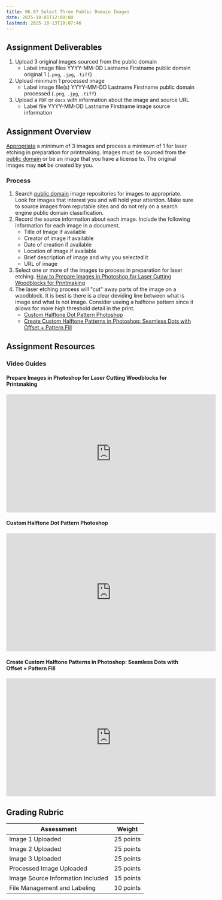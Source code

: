```yaml
---
title: 06.07 Select Three Public Domain Images
date: 2025-10-01T12:00:00
lastmod: 2025-10-13T10:07:46
---
```


## Assignment Deliverables

1. Upload 3 original images sourced from the public domain
   - Label image files YYYY-MM-DD Lastname Firstname public domain original 1 (`.png`, `.jpg`, `.tiff`)
1. Upload minimum 1 processed image
   - Label image file(s) YYYY-MM-DD Lastname Firstname public domain processed (`.png`, `.jpg`, `.tiff`)
1. Upload a `PDF` or `docx` with information about the image and source URL
   - Label file YYYY-MM-DD Lastname Firstname image source information

## Assignment Overview

[Appropriate](./06-02-appropriation.md) a minimum of 3 images and process a minimum of 1 for laser etching in preparation for printmaking. Images must be sourced from the [public domain](./06-05-public-domain.md) or be an image that you have a license to. The original images may **not** be created by you.

### Process

1. Search [public domain](./06-05-public-domain.md) image repositories for images to appropriate. Look for images that interest you and will hold your attention. Make sure to source images from reputable sites and do not rely on a search engine public domain classification.
2. Record the source information about each image. Include the following information for each image in a document.
   - Title of Image if available
   - Creator of image if available
   - Date of creation if available
   - Location of image if available
   - Brief description of image and why you selected it
   - URL of image
3. Select one or more of the images to process in preparation for laser etching. [How to Prepare Images in Photoshop for Laser Cutting Woodblocks for Printmaking](https://youtu.be/zAmTorlrH6k)
4. The laser etching process will "cut" away parts of the image on a woodblock. It is best is there is a clear deviding line between what is image and what is not image. Consider useing a halftone pattern since it allows for more high threshold detail in the print.
   - [Custom Halftone Dot Pattern Photoshop](https://youtu.be/1fDaDfCNjjc)
   - [Create Custom Halftone Patterns in Photoshop: Seamless Dots with Offset + Pattern Fill](https://youtu.be/DBUs4GniriY)

## Assignment Resources

### Video Guides

<div class="video-grid">

<div class="video-card">

#### Prepare Images in Photoshop for Laser Cutting Woodblocks for Printmaking

<div class="iframe-16-9-container">
<iframe class="youTubeIframe" width="560" height="315" src="https://www.youtube.com/embed/zAmTorlrH6k?rel=0" title="YouTube video player" frameborder="0" allow="accelerometer; autoplay; clipboard-write; encrypted-media; gyroscope; picture-in-picture; web-share" referrerpolicy="strict-origin-when-cross-origin" allowfullscreen></iframe>
</div>
</div>

<div class="video-card">

#### Custom Halftone Dot Pattern Photoshop

<div class="iframe-16-9-container">
<iframe class="youTubeIframe" width="560" height="315" src="https://www.youtube.com/embed/1fDaDfCNjjc?rel=0" title="YouTube video player" frameborder="0" allow="accelerometer; autoplay; clipboard-write; encrypted-media; gyroscope; picture-in-picture; web-share" referrerpolicy="strict-origin-when-cross-origin" allowfullscreen></iframe>
</div>
</div>

<div class="video-card">

#### Create Custom Halftone Patterns in Photoshop: Seamless Dots with Offset + Pattern Fill

<div class="iframe-16-9-container">
<iframe class="youTubeIframe" width="560" height="315" src="https://www.youtube.com/embed/DBUs4GniriY?rel=0" title="YouTube video player" frameborder="0" allow="accelerometer; autoplay; clipboard-write; encrypted-media; gyroscope; picture-in-picture; web-share" referrerpolicy="strict-origin-when-cross-origin" allowfullscreen></iframe>
</div>
</div>

</div>

## Grading Rubric

<div class="responsive-table-markdown">

| Assessment                        | Weight    |
| --------------------------------- | --------- |
| Image 1 Uploaded                  | 25 points |
| Image 2 Uploaded                  | 25 points |
| Image 3 Uploaded                  | 25 points |
| Processed Image Uploaded          | 25 points |
| Image Source Information Included | 15 points |
| File Management and Labeling      | 10 points |

</div>
